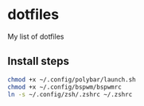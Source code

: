 # dotfiles 

My list of dotfiles 

## Install steps

```sh
chmod +x ~/.config/polybar/launch.sh
chmod +x ~/.config/bspwm/bspwmrc
ln -s ~/.config/zsh/.zshrc ~/.zshrc
```
